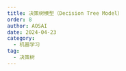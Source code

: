 ```yaml
---
title: 决策树模型（Decision Tree Model）
order: 8
author: AOSAI
date: 2024-04-23
category:
  - 机器学习
tag:
  - 决策树
---
```

